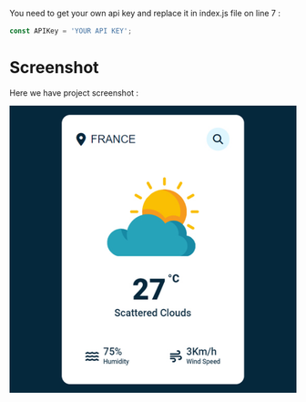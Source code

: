 You need to get your own api key and replace it in index.js file on line 7 :

```javascript
const APIKey = 'YOUR API KEY';
```


# Screenshot
Here we have project screenshot :

![screenshot](screenshot.jpg)
